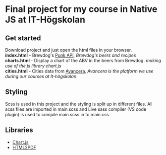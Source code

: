 # Final project for my course in Native JS at IT-Högskolan

## Get started

Download project and just open the html files in your browser.  
**index.html** - Brewdog's [Punk API](https://punkapi.com/), _Brewdog's beers and recipes_  
**charts.html** - Display a chart of the ABV in the beers from Brewdog. _making use of the js library chart.js_  
**cities.html** - Cities data from [Avancera](https://avancera.app/cities/), _Avancera is the platform we use during our courses at It-högskolan_  

## Styling

Scss is used in this project and the styling is split up in different files.
All scss files are imported in main.scss and Live sass compiler (VS code plugin) is used to compile main.scss in to main.css.

## Libraries

- [Chart.js](https://www.chartjs.org/)
- [HTML2PDF](https://github.com/spipu/html2pdf)
